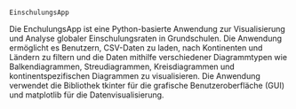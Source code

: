 																																																						EinschulungsApp 


Die EnchulungsApp ist eine Python-basierte Anwendung zur Visualisierung und Analyse globaler Einschulungsraten in Grundschulen. 
Die Anwendung ermöglicht es Benutzern, CSV-Daten zu laden, nach Kontinenten und Ländern zu filtern und die Daten mithilfe verschiedener Diagrammtypen wie Balkendiagrammen, Streudiagrammen, Kreisdiagrammen und kontinentspezifischen Diagrammen zu visualisieren. 
Die Anwendung verwendet die Bibliothek tkinter für die grafische Benutzeroberfläche (GUI) und matplotlib für die Datenvisualisierung. 
